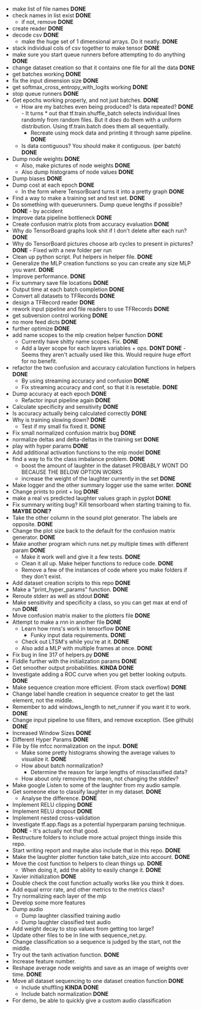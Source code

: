 * make list of file names														**DONE**
* check names in list exist														**DONE**
	* if not, remove															**DONE**
* create reader																	**DONE**
* decode csv																	**DONE**
	* make the huge set of 1 dimensional arrays. Do it neatly.					**DONE**
* stack individual cols of csv together to make tensor							**DONE**
* make sure you start queue runners before attempting to do anything			**DONE**
* change dataset creation so that it contains one file for all the data			**DONE**
* get batches working															**DONE**
* fix the input dimension size													**DONE**
* get softmax_cross_entropy_with_logits working									**DONE**
* stop queue runners															**DONE**
* Get epochs working properly, and not just batches.							**DONE**
	* How are my batches even being produced? Is data repeated?					**DONE** - It turns * out that tf.train.shuffle_batch selects individual lines randomly from random files. But it *does* do them with a uniform distribution. Using tf.train.batch does them all sequentially.
		* Recreate using mock data and printing it through same pipeline.		**DONE**
	* Is data contiguous? You should make it contiguous. (per batch)			**DONE**
* Dump node weights																**DONE**
	* Also, make pictures of node weights										**DONE**
	* Also dump histograms of node values										**DONE**
* Dump biases																	**DONE**
* Dump cost at each epoch														**DONE**
	* In the form where TensorBoard turns it into a pretty graph				**DONE**
* Find a way to make a training set and test set.								**DONE**
* Do something with queuerunners. Dump queue lengths if possible?				**DONE** - by accident
* Improve data pipeline bottleneck												**DONE**
* Create confusion matrix plots from accuracy evaluation						**DONE**
* Why do TensorBoard graphs look shit if I don't delete after each run?			**DONE**
* Why do TensorBoard pictures choose arb cycles to present in pictures?			**DONE** - Fixed with a new folder per run
* Clean up python script. Put helpers in helper file.							**DONE**
* Generalize the MLP creation functions so you can create any size MLP you want. **DONE**
* Improve performance.															**DONE**
* Fix summary save file locations												**DONE**
* Output time at each batch completion											**DONE**
* Convert all datasets to TFRecords												**DONE**
* design a TFRecord reader														**DONE**
* rework input pipeline and file readers to use TFRecords						**DONE**
* get subversion control working												**DONE**
* no more feed dicts															**DONE**
* further optimize																**DONE**
* add name scopes to the mlp creation helper function							**DONE**
	* Currently have shitty name scopes. Fix.									**DONE**
	* Add a layer scope for each layers variables + ops.						**DONT DONE** - Seems they aren't actually used like this. Would require huge effort for no benefit.
* refactor the two confusion and accuracy calculation functions in helpers		**DONE**
	* By using streaming accuracy and confusion									**DONE**
	* Fix streaming accuracy and conf, so that it is resetable.					**DONE**
* Dump accuracy at each epoch													**DONE**
	* Refactor input pipeline again												**DONE**
* Calculate specificity and sensitivity											**DONE**
* Is accuracy actually being calculated correctly								**DONE**
* Why is training slowing down?													**DONE**
	* Test if my small fix fixed it.											**DONE**
* Fix small normalized confusion matrix bug										**DONE**
* normalize deltas and delta-deltas in the training set							**DONE**
* play with hyper params														**DONE**
* Add additional activation functions to the mlp model							**DONE**
* find a way to fix the class imbalance problem.								**DONE**
	* boost the amount of laughter in the dataset								PROBABLY WONT DO BECAUSE THE BELOW OPTION WORKS
	* increase the weight of the laughter currently in the set					**DONE**
* Make logger and the other summary logger use the same writer.					**DONE**
* Change prints to print + log													**DONE**
* make a real vs predicted laughter values graph in pyplot						**DONE**
* Fix summary writing bug? Kill tensorboard when starting training to fix.		**MAYBE DONE?**
* Take the other column in the sound plot generator. The labels are opposite.	**DONE**
* Change the plot size back to the default for the confusion matrix generator.	**DONE**
* Make another program which runs net.py multiple times with different param	**DONE**
	* Make it work well and give it a few tests.								**DONE**
	* Clean it all up. Make helper functions to reduce code.					**DONE**
	* Remove a few of the instances of code where you make folders if they don't exist.
* Add dataset creation scripts to this repo										**DONE**
* Make a "print_hyper_params" function.											**DONE**
* Reroute stderr as well as stdout												**DONE**
* Make sensitivity and specificity a class, so you can get max at end of run	**DONE**
* Move confusion matrix maker to the plotters file								**DONE**
* Attempt to make a rnn in another file											**DONE**
	* Learn how rnns's work in tensorflow										**DONE**
		* Funky input data requirements.										**DONE**
	* Check out LTSM's while you're at it.										**DONE**
	* Also add a MLP with multiple frames at once.								**DONE**
* Fix bug in line 317 of helpers.py												**DONE**
* Fiddle further with the initialization params									**DONE**
* Get smoother output probabilities.											**KINDA DONE**
* Investigate adding a ROC curve when you get better looking outputs.			**DONE**
* Make sequence creation more efficient. (From stack overflow)					**DONE**
* Change label handle creation in sequence creator to get the last element, not the middle.
* Remember to add windows_length to net_runner if you want it to work.			**DONE**
* Change input pipeline to use filters, and remove exception. (See github)		**DONE**
* Increased Window Sizes														**DONE**
* Different Hyper Params														**DONE**
* File by file mfcc normalization on the input.									**DONE**
	* Make some pretty histograms showing the average values to visualize it.	**DONE**
	* How about batch normalization?
		* Determine the reason for large lengths of missclassified data?
	* How about only removing the mean, not changing the stddev?
* Make google Listen to some of the laughter from my audio sample.
* Get someone else to classify laughter in my dataset.							**DONE**
	* Analyse the difference.													**DONE**
* Implement RELU clipping														**DONE**
* Implement RELU dropout														**DONE**
* Implement nested cross-validation
* Investigate tf.app.flags as a potential hyperparam parsing technique.			**DONE** - It's actually not that good.
* Restructure folders to include more actual project things inside this repo.
* Start writing report and maybe also include that in this repo.				**DONE**
* Make the laughter plotter function take batch_size into account.				**DONE**
* Move the cost function to helpers to clean things up.							**DONE**
	* When doing it, add the ability to easily change it.						**DONE**
* Xavier initialization															**DONE**
* Double check the cost function actually works like you think it does.			
* Add equal error rate, and other metrics to the metrics class?					
* Try normalizing each layer of the mlp											
* Develop some more features													
* Dump audio																	
	* Dump laughter classified training audio									
	* Dump laughter classified test audio										
* Add weight decay to stop values from getting too large?
* Update other files to be in line with sequence_net.py.
* Change classification so a sequence is judged by the start, not the middle.
* Try out the tanh activation function.											**DONE**
* Increase feature number.
* Reshape average node weights and save as an image of weights over time.		**DONE**
* Move all dataset sequencing to one dataset creation function					**DONE**
	* Include shuffling															**KINDA DONE**
	* Include batch normalization												**DONE**
* For demo, be able to quickly give a custom audio classification
